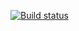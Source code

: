 [![Build status](https://ci.appveyor.com/api/projects/status/h71qbc1cye3m2iy1?svg=true)](https://ci.appveyor.com/project/AspireVX15/rest)